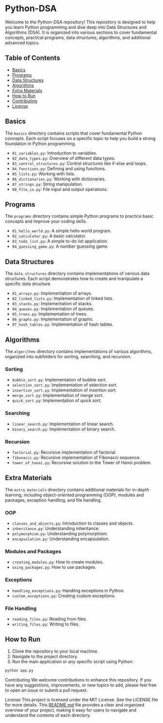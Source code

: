 # Python-DSA

Welcome to the Python-DSA repository! This repository is designed to help you learn Python programming and dive deep into Data Structures and Algorithms (DSA). It is organized into various sections to cover fundamental concepts, practical programs, data structures, algorithms, and additional advanced topics.

## Table of Contents

- [Basics](#basics)
- [Programs](#programs)
- [Data Structures](#data-structures)
- [Algorithms](#algorithms)
- [Extra Materials](#extra-materials)
- [How to Run](#how-to-run)
- [Contributing](#contributing)
- [License](#license)

## Basics

The `basics` directory contains scripts that cover fundamental Python concepts. Each script focuses on a specific topic to help you build a strong foundation in Python programming.

- `01_variables.py`: Introduction to variables.
- `02_data_types.py`: Overview of different data types.
- `03_control_structures.py`: Control structures like if-else and loops.
- `04_functions.py`: Defining and using functions.
- `05_lists.py`: Working with lists.
- `06_dictionaries.py`: Working with dictionaries.
- `07_strings.py`: String manipulation.
- `08_file_io.py`: File input and output operations.

## Programs

The `programs` directory contains simple Python programs to practice basic concepts and improve your coding skills.

- `01_hello_world.py`: A simple hello world program.
- `02_calculator.py`: A basic calculator.
- `03_todo_list.py`: A simple to-do list application.
- `04_guessing_game.py`: A number guessing game.

## Data Structures

The `data_structures` directory contains implementations of various data structures. Each script demonstrates how to create and manipulate a specific data structure.

- `01_arrays.py`: Implementation of arrays.
- `02_linked_lists.py`: Implementation of linked lists.
- `03_stacks.py`: Implementation of stacks.
- `04_queues.py`: Implementation of queues.
- `05_trees.py`: Implementation of trees.
- `06_graphs.py`: Implementation of graphs.
- `07_hash_tables.py`: Implementation of hash tables.

## Algorithms

The `algorithms` directory contains implementations of various algorithms, organized into subfolders for sorting, searching, and recursion.

### Sorting

- `bubble_sort.py`: Implementation of bubble sort.
- `selection_sort.py`: Implementation of selection sort.
- `insertion_sort.py`: Implementation of insertion sort.
- `merge_sort.py`: Implementation of merge sort.
- `quick_sort.py`: Implementation of quick sort.

### Searching

- `linear_search.py`: Implementation of linear search.
- `binary_search.py`: Implementation of binary search.

### Recursion

- `factorial.py`: Recursive implementation of factorial.
- `fibonacci.py`: Recursive implementation of Fibonacci sequence.
- `tower_of_hanoi.py`: Recursive solution to the Tower of Hanoi problem.

## Extra Materials

The `extra_materials` directory contains additional materials for in-depth learning, including object-oriented programming (OOP), modules and packages, exception handling, and file handling.

### OOP

- `classes_and_objects.py`: Introduction to classes and objects.
- `inheritance.py`: Understanding inheritance.
- `polymorphism.py`: Understanding polymorphism.
- `encapsulation.py`: Understanding encapsulation.

### Modules and Packages

- `creating_modules.py`: How to create modules.
- `using_packages.py`: How to use packages.

### Exceptions

- `handling_exceptions.py`: Handling exceptions in Python.
- `custom_exceptions.py`: Creating custom exceptions.

### File Handling

- `reading_files.py`: Reading from files.
- `writing_files.py`: Writing to files.

## How to Run

1. Clone the repository to your local machine.
2. Navigate to the project directory.
3. Run the main application or any specific script using Python:

```sh
python app.py
```
Contributing
We welcome contributions to enhance this repository. If you have any suggestions, improvements, or new topics to add, please feel free to open an issue or submit a pull request.

License
This project is licensed under the MIT License. See the LICENSE file for more details.
This [README.md](http://_vscodecontentref_/1) file provides a clear and organized overview of your project, making it easy for users to navigate and understand the contents of each directory.